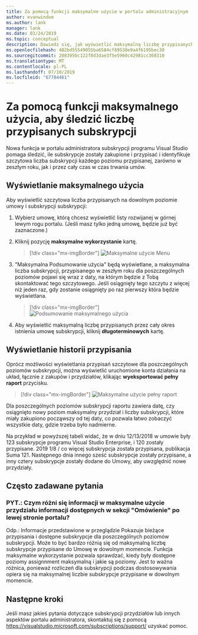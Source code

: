 ```yaml
---
title: Za pomocą funkcji maksymalne użycie w portalu administracyjnym
author: evanwindom
ms.author: lank
manager: lank
ms.date: 03/24/2019
ms.topic: conceptual
description: Dowiedz się, jak wyświetlić maksymalną liczbę przypisanych subskrypcji w portalu administracyjnym
ms.openlocfilehash: 402bd55549055ba6584cf89538e9a4f6195bec30
ms.sourcegitcommit: 208395bc122f8d3dae3f5e5960c42981cc368310
ms.translationtype: MT
ms.contentlocale: pl-PL
ms.lasthandoff: 07/10/2019
ms.locfileid: "67784461"
---
```

# <a name="using-the-maximum-usage-feature-to-track-the-number-of-assigned-subscriptions"></a>Za pomocą funkcji maksymalnego użycia, aby śledzić liczbę przypisanych subskrypcji

Nowa funkcja w portalu administratora subskrypcji programu Visual Studio pomaga śledzić, ile subskrypcje zostały zakupione i przypisać i identyfikuje szczytowa liczba subskrypcji każdego poziomu przypisanej, zarówno w zeszłym roku, jak i przez cały czas w czas trwania umów. 

## <a name="viewing-maximum-usage"></a>Wyświetlanie maksymalnego użycia

Aby wyświetlić szczytowa liczba przypisanych na dowolnym poziomie umowy i subskrypcji subskrypcji:

1. Wybierz umowę, którą chcesz wyświetlić listy rozwijanej w górnej lewym rogu portalu. (Jeśli masz tylko jedną umowę, będzie już być zaznaczone.)

2. Kliknij pozycję **maksymalne wykorzystanie** kartę.  
    > [!div class="mx-imgBorder"]
    > ![Maksymalne użycie Menu](_img/maximum-usage/maximum-usage-menu.png)

3. "Maksymalna Podsumowanie użycia" będą wyświetlane, a maksymalna liczba subskrypcji, przypisanego w zeszłym roku dla poszczególnych poziomów pojawi się wraz z daty, na którym będzie z Tobą skontaktować tego szczytowego.  Jeśli osiągnięty tego szczytu z więcej niż jeden raz, gdy zostanie osiągnięty po raz pierwszy która będzie wyświetlana. 
    > [!div class="mx-imgBorder"]
    > ![Podsumowanie maksymalnego użycia](_img/maximum-usage/maximum-usage-summary.png)

4. Aby wyświetlić maksymalną liczbę przypisanych przez cały okres istnienia umowę subskrypcji, kliknij **długoterminowych** kartę.

## <a name="viewing-assignment-history"></a>Wyświetlanie historii przypisania

Oprócz możliwości wyświetlania przypisań szczytowe dla poszczególnych poziomów subskrypcji, można wyświetlić uruchomione konta działania na układ, łącznie z zakupów i przydziałów, klikając **wyeksportować pełny raport** przycisku.  

> [!div class="mx-imgBorder"]
> ![Maksymalne użycie pełny raport](_img/maximum-usage/maximum-usage-full-report.png)

Dla poszczególnych poziomów subskrypcji raportu zawiera datę, czy osiągnięto nowy poziom maksymalny przydział i liczby subskrypcji, które miały zakupiono począwszy od tej daty, co pozwala łatwo zobaczyć wszystkie daty, gdzie trzeba było nadmierne.  

Na przykład w powyższej tabeli widać, że w dniu 12/13/2018 w umowie były 123 subskrypcje programu Visual Studio Enterprise, i 120 zostały przypisane.  2019 1/8 / co więcej subskrypcja została przypisana, publikacja Suma 121.  Następnego dnia innego sześć subskrypcje zostały przypisane, a inny cztery subskrypcje zostały dodane do Umowy, aby uwzględnić nowe przydziały.  

## <a name="frequently-asked-questions"></a>Często zadawane pytania
### <a name="q-how-is-the-information-in-the-maximum-usage-different-from-the-assignment-information-available-in-the-overview-section-on-the-left-side-of-the-portal"></a>PYT.: Czym różni się informacji w maksymalne użycie przydziału informacji dostępnych w sekcji "Omówienie" po lewej stronie portalu?

Odp.:  Informacje przedstawione w przeglądzie Pokazuje bieżące przypisania i dostępne subskrypcje dla poszczególnych poziomów subskrypcji.  Może to być bardzo różnią się od maksymalną liczbę subskrypcje przypisane do Umowę w dowolnym momencie.  Funkcja maksymalne wykorzystanie pozwala sprawdzać, kiedy były dostępne poziomy assignnment maksymalną i jakie są poziomy.  Jest to ważna różnica, ponieważ rozliczeń dla subskrypcji podczas dostosowywania opiera się na maksymalnej liczbie subskrypcje przypisane w dowolnym momencie. 

## <a name="next-steps"></a>Następne kroki
Jeśli masz jakieś pytania dotyczące subskrypcji przydziałów lub innych aspektów portalu administratora, skontaktuj się z pomocą https://visualstudio.microsoft.com/subscriptions/support/ uzyskać pomoc. 